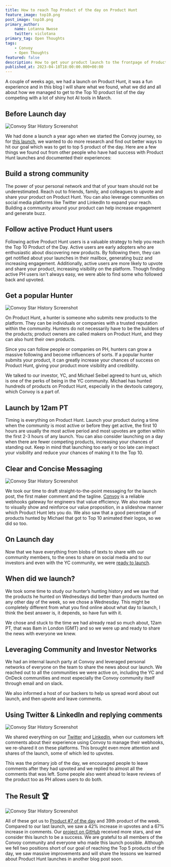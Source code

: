 ```yaml
---
title: How to reach Top Product of the day on Product Hunt
feature_image: top10.png
post_image: top10.png
primary_author:
    name: Lotanna Nwose
    twitter: viclotana
primary_tag: Open Thoughts
tags:
    - Convoy
    - Open Thoughts
featured: false
description: How to get your product launch to the frontpage of Product Hunt as Top 10 Product of the Day
published_at: 2023-04-18T18:00:00.000+00:00
---
```

A couple of weeks ago, we had a launch on Product Hunt, it was a fun experience and in this blog I will share what we found, what we did and all about how we managed to get to the Top 10 product list of the day competing with a lot of shiny hot AI tools in March.

## Before Launch day

![Convoy Star History Screenshot](/blog-assets/before.png)

We had done a launch a year ago when we started the Convoy journey, so for [this launch](https://www.producthunt.com/products/convoy-3#convoy-4), we wanted to do more research and find out better ways to hit our goal which was to get to top 5 product of the day. Here are a few things we found out from other people who have had success with Product Hunt launches and documented their experiences:

## Build a strong community

The power of your personal network and that of your team should not be underestimated. Reach out to friends, family, and colleagues to upvote and share your product on Product Hunt. You can also leverage communities on social media platforms like Twitter and LinkedIn to expand your reach. Building a community around your product can help increase engagement and generate buzz.

## Follow active Product Hunt users

Following active Product Hunt users is a valuable strategy to help you reach the Top 10 Product of the Day. Active users are early adopters who are enthusiastic about discovering new products. By following them, they can get notified about your launches in their mailbox, generating buzz and increasing engagement. Additionally, active users are more likely to upvote and share your product, increasing visibility on the platform. Though finding active PH users isn't always easy, we were able to find some who followed back and upvoted.

## Get a popular Hunter

![Convoy Star History Screenshot](/blog-assets/hunter.png)

On Product Hunt, a hunter is someone who submits new products to the platform. They can be individuals or companies with a trusted reputation within the community. Hunters do not necessarily have to be the builders of the products; product owners are called makers on Product Hunt, and they can also hunt their own products.

Since you can follow people or companies on PH, hunters can grow a massive following and become influencers of sorts. If a popular hunter submits your product, it can greatly increase your chances of success on Product Hunt, giving your product more visibility and credibility.

We talked to our investor, YC, and Michael Seibel agreed to hunt us, which is one of the perks of being in the YC community. Michael has hunted hundreds of products on Product Hunt, especially in the devtools category, which Convoy is a part of.

## Launch by 12am PT

Timing is everything on Product Hunt. Launch your product during a time when the community is most active or before they get active, the first 10 hours are usually the most active period and most upvotes are gotten within the first 2-3 hours of any launch. You can also consider launching on a day when there are fewer competing products, increasing your chances of standing out. Keep in mind that launching too early or too late can impact your visibility and reduce your chances of making it to the Top 10.

## Clear and Concise Messaging

![Convoy Star History Screenshot](/blog-assets/messaging.png)

We took our time to draft straight-to-the-point messaging for the launch post, the first maker comment and the tagline. [Convoy](http://getconvoy.io) is a reliable webhooks gateway for engineers that value efficiency. We also made sure to visually show and reinforce our value proposition, in a slideshow manner which Product Hunt lets you do. We also saw that a good percentage of products hunted by Michael that got to Top 10 animated their logos, so we did so too.

## On Launch day

Now that we have everything from blobs of texts to share with our community members, to the ones to share on social media and to our investors and even with the YC community, we were [ready to launch](https://www.producthunt.com/products/convoy-3#convoy-4).

## When did we launch?

We took some time to study our hunter’s hunting history and we saw that the products he hunted on Wednesdays did better than products hunted on any other day of the week, so we chose a Wednesday. This might be completely different from what you find online about what day to launch, I think the best answer is, it depends, so have fun with it. 

We chose and stuck to the time we had already read so much about, 12am PT, that was 8am in London (GMT) and so we were up and ready to share the news with everyone we knew.

## Leveraging Community and Investor Networks

We had an internal launch party at Convoy and leveraged personal networks of everyone on the team to share the news about our launch. We reached out to all the communities we were active on, including the YC and OnDeck communities and most especially the Convoy community itself through email and on slack. 

We also informed a host of our backers to help us spread word about out launch, and then upvote and leave comments. 

## Using Twitter & LinkedIn and replying comments

![Convoy Star History Screenshot](/blog-assets/social.png)

We shared everything on our [Twitter](https://twitter.com/getconvoy/status/1640974579962195970?s=20) and [LinkedIn](https://www.linkedin.com/posts/convoy-webhooks_convoy-high-performance-open-source-webhooks-activity-7046751585208569857-Dwx6?utm_source=share&utm_medium=member_desktop), when our customers left comments about their experience using Convoy to manage their webhooks, we re-shared it on these platforms. This brought even more attention and shares of the launch, some of which led to upvotes.

This was the primary job of the day, we encouraged people to leave comments after they had upvoted and we replied to almost all the comments that was left. Some people also went ahead to leave reviews of the product too as PH allows users to do both. 

## The Result 🏆

![Convoy Star History Screenshot](/blog-assets/result.png)

All of these got us to [Product #7 of the day](https://www.producthunt.com/products/convoy-3#convoy-4) and 39th product of the week. Compared to our last launch, we saw a 42% increase in upvotes and a 67% increase in comments. Our [project on GitHub](https://github.com/frain-dev/convoy) received more stars, and we consider this launch to be a success. We are grateful to all members of the Convoy community and everyone who made this launch possible. Although we fell two positions short of our goal of reaching the Top 5 products of the day, we saw massive improvements and will share the lessons we learned about Product Hunt launches in another blog post soon.
